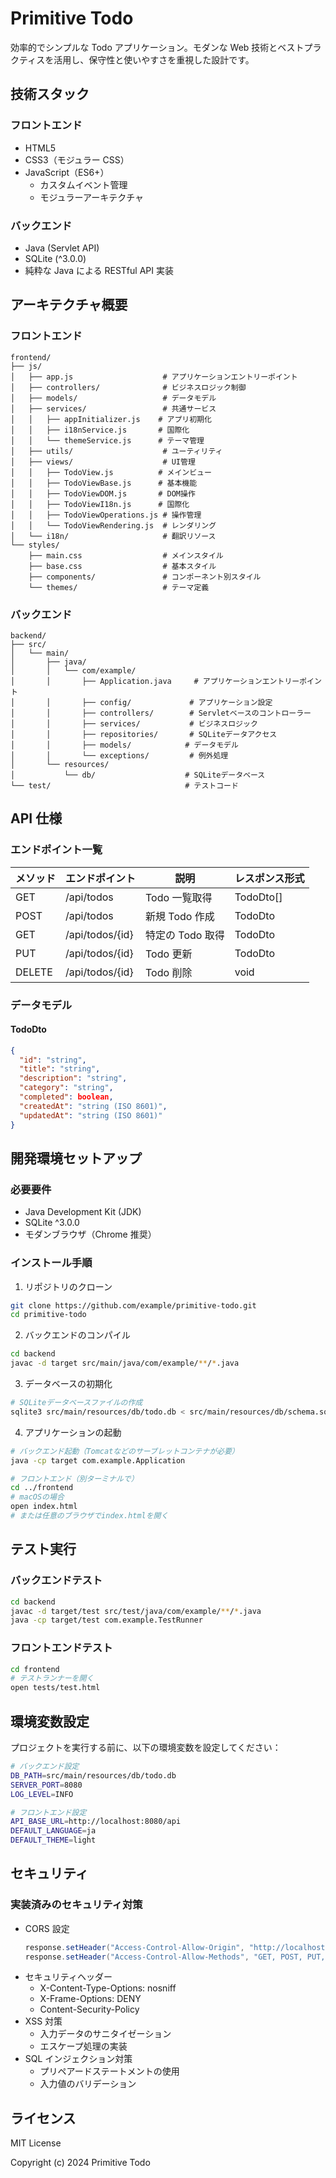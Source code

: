 # Primitive Todo

効率的でシンプルな Todo アプリケーション。モダンな Web 技術とベストプラクティスを活用し、保守性と使いやすさを重視した設計です。

## 技術スタック

### フロントエンド

- HTML5
- CSS3（モジュラー CSS）
- JavaScript（ES6+）
  - カスタムイベント管理
  - モジュラーアーキテクチャ

### バックエンド

- Java (Servlet API)
- SQLite (^3.0.0)
- 純粋な Java による RESTful API 実装

## アーキテクチャ概要

### フロントエンド

```
frontend/
├── js/
│   ├── app.js                    # アプリケーションエントリーポイント
│   ├── controllers/              # ビジネスロジック制御
│   ├── models/                   # データモデル
│   ├── services/                 # 共通サービス
│   │   ├── appInitializer.js    # アプリ初期化
│   │   ├── i18nService.js       # 国際化
│   │   └── themeService.js      # テーマ管理
│   ├── utils/                    # ユーティリティ
│   ├── views/                    # UI管理
│   │   ├── TodoView.js          # メインビュー
│   │   ├── TodoViewBase.js      # 基本機能
│   │   ├── TodoViewDOM.js       # DOM操作
│   │   ├── TodoViewI18n.js      # 国際化
│   │   ├── TodoViewOperations.js # 操作管理
│   │   └── TodoViewRendering.js  # レンダリング
│   └── i18n/                     # 翻訳リソース
└── styles/
    ├── main.css                  # メインスタイル
    ├── base.css                  # 基本スタイル
    ├── components/               # コンポーネント別スタイル
    └── themes/                   # テーマ定義
```

### バックエンド

```
backend/
├── src/
│   └── main/
│       ├── java/
│       │   └── com/example/
│       │       ├── Application.java     # アプリケーションエントリーポイント
│       │       ├── config/             # アプリケーション設定
│       │       ├── controllers/        # Servletベースのコントローラー
│       │       ├── services/           # ビジネスロジック
│       │       ├── repositories/       # SQLiteデータアクセス
│       │       ├── models/            # データモデル
│       │       └── exceptions/         # 例外処理
│       └── resources/
│           └── db/                    # SQLiteデータベース
└── test/                              # テストコード
```

## API 仕様

### エンドポイント一覧

| メソッド | エンドポイント  | 説明             | レスポンス形式 |
| -------- | --------------- | ---------------- | -------------- |
| GET      | /api/todos      | Todo 一覧取得    | TodoDto[]      |
| POST     | /api/todos      | 新規 Todo 作成   | TodoDto        |
| GET      | /api/todos/{id} | 特定の Todo 取得 | TodoDto        |
| PUT      | /api/todos/{id} | Todo 更新        | TodoDto        |
| DELETE   | /api/todos/{id} | Todo 削除        | void           |

### データモデル

#### TodoDto

```json
{
  "id": "string",
  "title": "string",
  "description": "string",
  "category": "string",
  "completed": boolean,
  "createdAt": "string (ISO 8601)",
  "updatedAt": "string (ISO 8601)"
}
```

## 開発環境セットアップ

### 必要要件

- Java Development Kit (JDK)
- SQLite ^3.0.0
- モダンブラウザ（Chrome 推奨）

### インストール手順

1. リポジトリのクローン

```bash
git clone https://github.com/example/primitive-todo.git
cd primitive-todo
```

2. バックエンドのコンパイル

```bash
cd backend
javac -d target src/main/java/com/example/**/*.java
```

3. データベースの初期化

```bash
# SQLiteデータベースファイルの作成
sqlite3 src/main/resources/db/todo.db < src/main/resources/db/schema.sql
```

4. アプリケーションの起動

```bash
# バックエンド起動（Tomcatなどのサーブレットコンテナが必要）
java -cp target com.example.Application

# フロントエンド（別ターミナルで）
cd ../frontend
# macOSの場合
open index.html
# または任意のブラウザでindex.htmlを開く
```

## テスト実行

### バックエンドテスト

```bash
cd backend
javac -d target/test src/test/java/com/example/**/*.java
java -cp target/test com.example.TestRunner
```

### フロントエンドテスト

```bash
cd frontend
# テストランナーを開く
open tests/test.html
```

## 環境変数設定

プロジェクトを実行する前に、以下の環境変数を設定してください：

```bash
# バックエンド設定
DB_PATH=src/main/resources/db/todo.db
SERVER_PORT=8080
LOG_LEVEL=INFO

# フロントエンド設定
API_BASE_URL=http://localhost:8080/api
DEFAULT_LANGUAGE=ja
DEFAULT_THEME=light
```

## セキュリティ

### 実装済みのセキュリティ対策

- CORS 設定
  ```java
  response.setHeader("Access-Control-Allow-Origin", "http://localhost:8080");
  response.setHeader("Access-Control-Allow-Methods", "GET, POST, PUT, DELETE, OPTIONS");
  ```
- セキュリティヘッダー
  - X-Content-Type-Options: nosniff
  - X-Frame-Options: DENY
  - Content-Security-Policy
- XSS 対策
  - 入力データのサニタイゼーション
  - エスケープ処理の実装
- SQL インジェクション対策
  - プリペアードステートメントの使用
  - 入力値のバリデーション

## ライセンス

MIT License

Copyright (c) 2024 Primitive Todo
